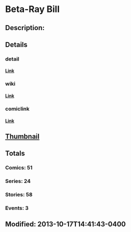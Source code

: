 # Beta-Ray Bill
## Description: 
## Details
### detail
#### [Link](http://marvel.com/characters/2686/beta-ray_bill?utm_campaign=apiRef&utm_source=225578a89fc76f3d20fbffda5d17a88d)
### wiki
#### [Link](http://marvel.com/universe/Beta_Ray_Bill?utm_campaign=apiRef&utm_source=225578a89fc76f3d20fbffda5d17a88d)
### comiclink
#### [Link](http://marvel.com/comics/characters/1009180/beta-ray_bill?utm_campaign=apiRef&utm_source=225578a89fc76f3d20fbffda5d17a88d)
## [Thumbnail](http://i.annihil.us/u/prod/marvel/i/mg/3/90/52602f3e88d25.jpg)
## Totals
### Comics: 51
### Series: 24
### Stories: 58
### Events: 3
## Modified: 2013-10-17T14:41:43-0400
